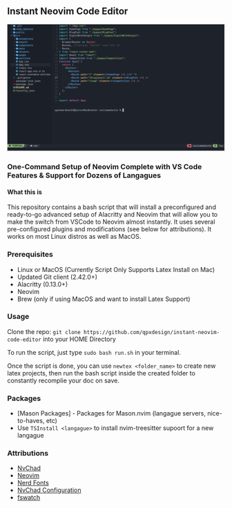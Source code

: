 ## Instant Neovim Code Editor

![example](https://github.com/qpxdesign/instant-neovim-code-editor/blob/main/images/demo.png?raw=true)

### One-Command Setup of Neovim Complete with VS Code Features & Support for Dozens of Langagues

#### What this is

This repository contains a bash script that will install a preconfigured and ready-to-go advanced setup of Alacritty and Neovim that will allow you to make the switch from VSCode to Neovim almost instantly. It uses several pre-configured plugins and modifications (see below for attributions). It works on most Linux distros as well as MacOS.

### Prerequisites

- Linux or MacOS (Currently Script Only Supports Latex Install on Mac)
- Updated Git client (2.42.0+)
- Alacritty (0.13.0+)
- Neovim
- Brew (only if using MacOS and want to install Latex Support)

### Usage

Clone the repo: `git clone https://github.com/qpxdesign/instant-neovim-code-editor` into your HOME Directory

To run the script, just type `sudo bash run.sh` in your terminal.

Once the script is done, you can use `newtex <folder_name>` to create new latex projects, then run the bash script inside the created folder to constantly recomplie your doc on save.

### Packages

- [Mason Packages] - Packages for Mason.nvim (langague servers, nice-to-haves, etc)
- Use `TSInstall <langague>` to install nvim-treesitter supoort for a new langague

### Attributions

- [NvChad](https://nvchad.com/)
- [Neovim](https://neovim.io/)
- [Nerd Fonts](https://www.nerdfonts.com/)
- [NvChad Configuration](https://github.com/dreamsofcode-io/neovim-nodejs)
- [fswatch](https://github.com/emcrisostomo/fswatch)
